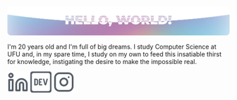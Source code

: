 ![Header](https://raw.githubusercontent.com/lucasmc64/lucasmc64/master/img/header.png)

I'm 20 years old and I'm full of big dreams. I study Computer Science at UFU and, in my spare time, I study on my own to feed this insatiable thirst for knowledge, instigating the desire to make the impossible real.

[![LinkedIn](https://github.com/lucasmc64/lucasmc64/raw/master/svg/linkedin.svg)](https://www.linkedin.com/in/lucasmc64) [![DEV Profile](https://raw.githubusercontent.com/lucasmc64/lucasmc64/master/svg/dev.svg)](https://dev.to/lucasmc64) [![Instagram](https://github.com/lucasmc64/lucasmc64/raw/master/svg/instagram.svg)](https://www.instagram.com/lucasmc64/)

